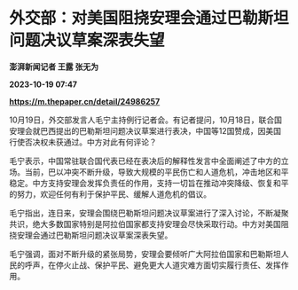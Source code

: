 # 外交部：对美国阻挠安理会通过巴勒斯坦问题决议草案深表失望
**澎湃新闻记者 王露 张无为**

**2023-10-19 07:47**

**https://m.thepaper.cn/detail/24986257**

10月19日，外交部发言人毛宁主持例行记者会。有记者提问，10月18日，联合国安理会就巴西提出的巴勒斯坦问题决议草案进行表决，中国等12国赞成，因美国行使否决权未获通过。中方对此有何评论？

毛宁表示，中国常驻联合国代表已经在表决后的解释性发言中全面阐述了中方的立场。当前，巴以冲突不断升级，导致大规模的平民伤亡和人道危机，冲击地区和平稳定。中方支持安理会发挥负责任的作用，支持一切旨在推动冲突降级、恢复和平的努力，欢迎任何有利于保护平民、缓解人道危机的倡议。

毛宁指出，连日来，安理会围绕巴勒斯坦问题决议草案进行了深入讨论，不断凝聚共识，绝大多数国家特别是阿拉伯国家都支持安理会尽快采取行动。中方对美国阻挠安理会通过巴勒斯坦问题决议草案深表失望。

毛宁强调，面对不断升级的紧张局势，安理会要倾听广大阿拉伯国家和巴勒斯坦人民的呼声，在停火止战、保护平民、避免更大人道灾难方面切实履行责任、发挥作用。